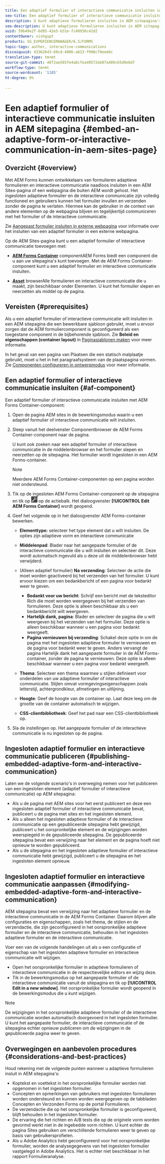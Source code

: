 ```yaml
---
title: Een adaptief formulier of interactieve communicatie insluiten in AEM sitepagina
seo-title: Een adaptief formulier of interactieve communicatie insluiten in AEM sitepagina
description: U kunt adaptieve formulieren insluiten in AEM sitepagina's. Gebruikers kunnen formulieren invullen en verzenden zonder de sitepagina's te verlaten.
seo-description: U kunt adaptieve formulieren insluiten in AEM sitepagina's. Gebruikers kunnen formulieren invullen en verzenden zonder de sitepagina's te verlaten.
uuid: 59b49e2f-6d95-42e5-b31e-fc40936c42d2
contentOwner: vishgupt
products: SG_EXPERIENCEMANAGER/6.5/FORMS
topic-tags: author, interactive-communications
discoiquuid: 43362643-69cd-4006-a613-f998c79eeddc
translation-type: tm+mt
source-git-commit: 46f2ae565fe4a8cfea49572eb87a489cb5d9ebd7
workflow-type: tm+mt
source-wordcount: '1105'
ht-degree: 0%

---
```



# Een adaptief formulier of interactieve communicatie insluiten in AEM sitepagina {#embed-an-adaptive-form-or-interactive-communication-in-aem-sites-page}

## Overzicht {#overview}

Met AEM Forms kunnen ontwikkelaars van formulieren adaptieve formulieren en interactieve communicatie naadloos insluiten in een AEM Sites-pagina of een webpagina die buiten AEM wordt gehost. Het ingesloten adaptieve formulier en de interactieve communicatie zijn volledig functioneel en gebruikers kunnen het formulier invullen en verzenden zonder de pagina te verlaten. Hiermee kan de gebruiker in de context van andere elementen op de webpagina blijven en tegelijkertijd communiceren met het formulier of de interactieve communicatie.

Zie [Aangepast formulier insluiten in externe webpagina](/help/forms/using/embed-adaptive-form-external-web-page.md) voor informatie over het insluiten van een adaptief formulier in een externe webpagina.

Op de AEM Sites-pagina kunt u een adaptief formulier of interactieve communicatie toevoegen met:

* **[AEM Forms Container](/help/forms/using/embed-adaptive-form-aem-sites.md#af-component)**
componentAEM Forms biedt een component die u aan uw sitepagina&#39;s kunt toevoegen. Met de AEM Forms Container-component kunt u een adaptief formulier en interactieve communicatie insluiten.

* **[Asset](/help/forms/using/embed-adaptive-form-aem-sites.md#asset-browser)**
browserAlle formulieren en interactieve communicatie die u maakt, zijn beschikbaar onder Elementen. U kunt het formulier slepen en neerzetten als middel op de pagina.

## Vereisten {#prerequisites}

Als u een adaptief formulier of interactieve communicatie wilt insluiten in een AEM sitepagina die een bewerkbare sjabloon gebruikt, moet u ervoor zorgen dat de AEM formuliercomponent is geconfigureerd als een toegestane component in de bijbehorende sjabloon. Zie **Beleid en eigenschappen (container layout)** in [Paginasjablonen maken](/help/sites-authoring/templates.md) voor meer informatie.

In het geval van een pagina van Plaatsen die een statisch malplaatje gebruikt, moet u het in het paragraafsysteem van de plaatspagina vormen. Zie [Componenten configureren in ontwerpmodus](/help/sites-authoring/default-components-designmode.md) voor meer informatie.

## Een adaptief formulier of interactieve communicatie insluiten {#af-component}

Een adaptief formulier of interactieve communicatie insluiten met AEM Forms Container-component:

1. Open de pagina AEM sites in de bewerkingsmodus waarin u een adaptief formulier of interactieve communicatie wilt insluiten.
1. Sleep vanuit het deelvenster Componentbrowser de AEM Forms Container-component naar de pagina.

   U kunt ook zoeken naar een adaptief formulier of interactieve communicatie in de middelenbrowser en het formulier slepen en neerzetten op de sitepagina. Het formulier wordt ingesloten in een AEM Forms-container.

   >[!NOTE]
   >
   >Meerdere AEM Forms Container-componenten op een pagina worden niet ondersteund.

1. Tik op de ingesloten AEM Forms Container-component op de sitepagina en tik op ![settings_icon](assets/settings_icon.png) op de actiebalk. Het dialoogvenster **[!UICONTROL Edit AEM Forms Container]** wordt geopend.
1. Geef het volgende op in het dialoogvenster AEM Forms-container bewerken.

   * **Elementtype:** selecteer het type element dat u wilt insluiten. De opties zijn adaptieve vorm en interactieve communicatie
   * **Middelenpad**: Blader naar het aangepaste formulier of de interactieve communicatie die u wilt insluiten en selecteer dit. Deze wordt automatisch ingevuld als u deze uit de middelenbrowser hebt verwijderd.
   * (Alleen adaptief formulier) **Na verzending**: Selecteer de actie die moet worden geactiveerd bij het verzenden van het formulier. U kunt ervoor kiezen om een bedankbericht of een pagina voor bedankt weer te geven.

      * **Bedankt voor uw bericht**: Schrijf een bericht met de teksteditor Rich die moet worden weergegeven bij het verzenden van formulieren. Deze optie is alleen beschikbaar als u een bedankbericht wilt weergeven.
      * **Hartelijk dank, pagina**: Blader en selecteer de pagina die u wilt weergeven bij het verzenden van het formulier. Deze optie is alleen beschikbaar wanneer u een pagina voor bedankt weergeeft.
      * **Pagina vernieuwen bij verzending**: Schakel deze optie in om de pagina met het ingesloten adaptieve formulier te vernieuwen en de pagina voor bedankt weer te geven. Anders vervangt de pagina Hartelijk dank het aangepaste formulier in de AEM Forms-container, zonder de pagina te vernieuwen. Deze optie is alleen beschikbaar wanneer u een pagina voor bedankt weergeeft.
   * **Thema**: Selecteer een thema waarmee u stijlen definieert voor onderdelen van uw adaptieve formulier of interactieve communicatie. Stijlen omvat vormgevingseigenschappen zoals letterstijl, achtergrondkleur, afmetingen en uitlijning.
   * **Hoogte**: Geef de hoogte van de container op. Laat deze leeg om de grootte van de container automatisch te wijzigen.
   * **CSS-clientbibliotheek**: Geef het pad naar een CSS-clientbibliotheek op.


1. Sla de instellingen op. Het aangepaste formulier of de interactieve communicatie is nu ingesloten op de pagina.

## Ingesloten adaptief formulier en interactieve communicatie publiceren {#publishing-embedded-adaptive-form-and-interactive-communication}

Laten we de volgende scenario&#39;s in overweging nemen voor het publiceren van een ingesloten element (adaptief formulier of interactieve communicatie) op AEM sitepagina:

* Als u de pagina met AEM sites voor het eerst publiceert en deze een ingesloten adaptief formulier of interactieve communicatie bevat, publiceert u de pagina met sites en het ingesloten element.
* Als u alleen het ingesloten adaptieve formulier of de interactieve communicatie op een gepubliceerde sitepagina hebt gewijzigd, publiceert u het oorspronkelijke element en de wijzigingen worden weerspiegeld in de gepubliceerde sitepagina. De gepubliceerde sitepagina bevat een verwijzing naar het element en de pagina hoeft niet opnieuw te worden gepubliceerd.
* Als u de sitepagina en het ingesloten adaptieve formulier of interactieve communicatie hebt gewijzigd, publiceert u de sitepagina en het ingesloten element opnieuw.

## Ingesloten adaptief formulier en interactieve communicatie aanpassen {#modifying-embedded-adaptive-form-and-interactive-communication}

AEM sitepagina bevat een verwijzing naar het adaptieve formulier en de interactieve communicatie in de AEM Forms Container. Daarom blijven alle configuraties en eigenschappen, zoals het thema, de stijlen en de verzendactie, die zijn geconfigureerd in het oorspronkelijke adaptieve formulier en de interactieve communicatie, behouden in het ingesloten adaptieve formulier en de interactieve communicatie.

Voer een van de volgende handelingen uit als u een configuratie of eigenschap van het ingesloten adaptieve formulier en interactieve communicatie wilt wijzigen.

* Open het oorspronkelijke formulier in adaptieve formulieren of interactieve communicatie in de respectievelijke editors en wijzig deze.
* Tik in de bewerkingsmodus op het aangepaste formulier of de interactieve communicatie vanuit de sitepagina en tik op **[!UICONTROL Edit in a new window]**. Het oorspronkelijke formulier wordt geopend in de bewerkingsmodus die u kunt wijzigen.

>[!NOTE]
>
>De wijzigingen in het oorspronkelijke adaptieve formulier of de interactieve communicatie worden automatisch doorgevoerd in het ingesloten formulier. U kunt het aangepaste formulier, de interactieve communicatie of de sitepagina echter opnieuw publiceren om de wijzigingen in de gepubliceerde pagina weer te geven.

## Overwegingen en aanbevolen procedures {#considerations-and-best-practices}

Houd rekening met de volgende punten wanneer u adaptieve formulieren insluit in AEM sitepagina&#39;s:

* Koptekst en voettekst in het oorspronkelijke formulier worden niet opgenomen in het ingesloten formulier.
* Concepten en opmerkingen van gebruikers met ingesloten formulieren worden ondersteund en kunnen worden weergegeven op de tabbladen Concepten en Verzonden Forms op de portal Formulieren.
* De verzendactie die op het oorspronkelijke formulier is geconfigureerd, blijft behouden in het ingesloten formulier.
* De ervaring die het richten en A/B tests die op de originele vorm worden gevormd werkt niet in de ingebedde vorm richten. U kunt echter de pagina Sites gebruiken om verschillende formulieren weer te geven op basis van gebruikersprofielen.
* Als u Adobe Analytics hebt geconfigureerd voor het oorspronkelijke formulier, worden de analysegegevens van het ingesloten formulier vastgelegd in Adobe Analytics. Het is echter niet beschikbaar in het rapport Formulieranalyse.

